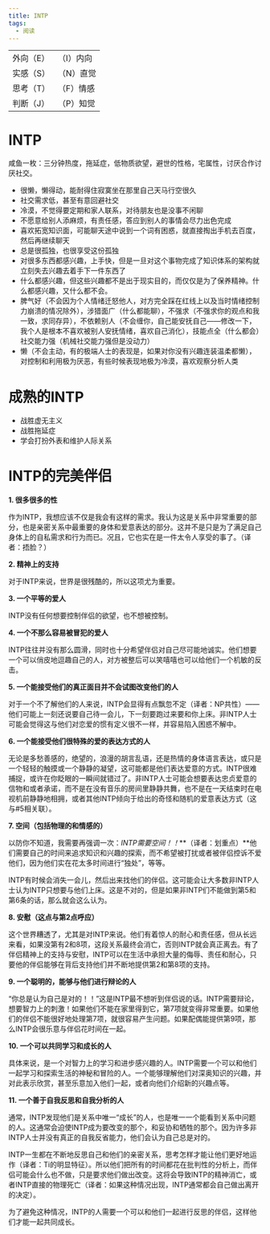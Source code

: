```yaml
---
title: INTP
tags:
  - 阅读
---
```




|           |           |
| :-------- | --------- |
| 外向（E） | （I）内向 |
| 实感（S） | （N）直觉 |
| 思考（T） | （F）情感 |
| 判断（J） | （P）知觉 |

# INTP

咸鱼一枚：三分钟热度，拖延症，低物质欲望，避世的性格，宅属性，讨厌合作讨厌社交。

- 很懒，懒得动，能耐得住寂寞坐在那里自己天马行空很久
- 社交需求低，甚至有意回避社交
- 冷漠，不觉得要定期和家人联系，对待朋友也是没事不闲聊
- 不愿意给别人添麻烦，有责任感，答应到别人的事情会尽力出色完成
- 喜欢拓宽知识面，可能聊天途中说到一个词有困惑，就直接掏出手机去百度，然后再继续聊天
- 总是很孤独，也很享受这份孤独
- 对很多东西都感兴趣，上手快，但是一旦对这个事物完成了知识体系的架构就立刻失去兴趣去着手下一件东西了
- 什么都感兴趣，但这些兴趣都不是出于现实目的，而仅仅是为了保养精神。什么都感兴趣，又什么都不会。
- 脾气好（不会因为个人情绪迁怒他人，对方完全踩在红线上以及当时情绪控制力崩溃的情况除外），涉猎面广（什么都能聊），不强求（不强求你的观点和我一致，求同存异），不依赖别人（不会缠你，自己能安抚自己——修改一下，我个人是根本不喜欢被别人安抚情绪，喜欢自己消化），技能点全（什么都会）社交能力强（机械社交能力强但是没动力）
- 懒（不会主动，有的极端人士的表现是，如果对你没有兴趣连装温柔都懒），对控制和利用极为厌恶，有些时候表现地极为冷漠，喜欢观察分析人类

# 成熟的INTP

- 战胜虚无主义
- 战胜拖延症
- 学会打扮外表和维护人际关系

# INTP的完美伴侣

**1. 很多很多的性**

作为INTP，我想应该不仅是我会有这样的需求。我认为这是关系中非常重要的部分，也是亲密关系中最重要的身体和爱意表达的部分。这并不是只是为了满足自己身体上的自私需求和行为而已。况且，它也实在是一件太令人享受的事了。（译者：捂脸？）

**2. 精神上的支持**

对于INTP来说，世界是很残酷的，所以这项尤为重要。

**3. 一个平等的爱人**

INTP没有任何想要控制伴侣的欲望，也不想被控制。

**4. 一个不那么容易被冒犯的爱人**

INTP往往并没有那么圆滑，同时也十分希望伴侣对自己尽可能地诚实。他们想要一个可以俏皮地逗趣自己的人，对方被整后可以笑嘻嘻也可以给他们一个机敏的反击。

**5. 一个能接受他们的真正面目并不会试图改变他们的人**

对于一个不了解他们的人来说，INTP会显得有点飘忽不定（译者：NP共性）——他们可能上一刻还说要自己待一会儿，下一刻要跑过来要和你上床。非INTP人士可能会觉得这与他们对恋爱的惯有定义很不一样，并容易陷入困惑不解中。

**6. 一个能接受他们很特殊的爱的表达方式的人**

无论是多愁善感的，绝望的，浪漫的胡言乱语，还是热情的身体语言表达，或只是一个轻轻的触摸或一个静静的凝望，这可能都是他们表达爱意的方式。INTP很难捕捉，或许在你眨眼的一瞬间就错过了。非INTP人士可能会想要表达忠贞爱意的信物和或者承诺，而不是在没有音乐的房间里静静共舞，也不是在一天结束时在电视机前静静地相拥，或者其他INTP倾向于给出的奇怪和随机的爱意表达方式（这与#5相关联）。

**7. 空间（包括物理的和情感的）**

以防你不知道，我需要再强调一次：*INTP需要空间！！***（译者：划重点）**他们需要自己的时间来追求知识和兴趣的探索，而不希望被打扰或者被伴侣控诉不爱他们，因为他们实在花太多时间进行“独处”，等等。

INTP有时候会消失一会儿，然后出来找他们的伴侣。这可能会让大多数非INTP人士认为INTP只想要与他们上床。这是不对的，但是如果非INTP们不能做到第5和第6条的话，那么就会这么认为。

**8. 安慰（这点与第2点呼应）**

这个世界糟透了，尤其是对INTP来说。他们有着惊人的耐心和责任感，但从长远来看，如果没第有2和8项，这段关系最终会消亡，否则INTP就会真正离去。有了伴侣精神上的支持与安慰，INTP可以在生活中承担大量的侮辱、责任和耐心，只要他的伴侣能够在背后支持他们并不断地提供第2和第8项的支持。

**9. 一个聪明的，能够与他们进行辩论的人**

“你总是认为自己是对的！！”这是INTP最不想听到伴侣说的话。INTP需要辩论，想要智力上的刺激！如果他们不能在家里得到它，第7项就变得非常重要。如果他们的伴侣不能很好地处理第7项，就很容易产生问题。如果配偶能提供第9项，那么INTP会很乐意与伴侣花时间在一起。

**10. 一个可以共同学习和成长的人**

具体来说，是一个对智力上的学习和进步感兴趣的人。INTP需要一个可以和他们一起学习和探索生活的神秘和冒险的人。一个能够理解他们对深奥知识的兴趣，并对此表示欣赏，甚至乐意加入他们一起，或者向他们介绍新的兴趣点等。

**11. 一个善于自我反思和自我分析的人**

通常，INTP发现他们是关系中唯一“成长”的人，也是唯一一个能看到关系中问题的人。这通常会迫使INTP成为要改变的那个，和妥协和牺牲的那个。因为许多非INTP人士并没有真正的自我反省能力，他们会认为自己总是对的。

INTP一生都在不断地反思自己和他们的亲密关系，思考怎样才能让他们更好地运作（译者：Ti的明显特征）。所以他们把所有的时间都花在批判性的分析上，而伴侣可能会什么也不做，只是要求他们做出改变。这将会导致INTP的精神消亡，或者INTP直接的物理死亡（译者：如果这种情况出现，INTP通常都会自己做出离开的决定）。

为了避免这种情况，INTP的人需要一个可以和他们一起进行反思的伴侣，这样他们才能一起共同成长。

